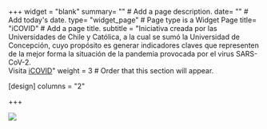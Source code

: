 +++
widget = "blank"
summary= ""  # Add a page description.
date= ""  # Add today's date.
type= "widget_page"  # Page type is a Widget Page
title= "iCOVID"  # Add a page title.
subtitle = "Iniciativa creada por las Universidades de Chile y Católica, a la cual se sumó la Universidad de Concepción, cuyo propósito es generar indicadores claves que representen de la mejor forma la situación de la pandemia provocada por el virus SARS-CoV-2. <br> Visita [iCOVID](icovidchile.cl)"
weight = 3  # Order that this section will appear.

[design]
  columns = "2"

+++

<div class='tableauPlaceholder' id='viz1597361087626' style='position: relative'><noscript><a href='https:&#47;&#47;www.icovidchile.cl&#47;show_iframe_component&#47;4364323'><img alt=' ' src='https:&#47;&#47;public.tableau.com&#47;static&#47;images&#47;CO&#47;COVID_v2_15952814711910&#47;Resumennacional&#47;1_rss.png' style='border: none' /></a></noscript><object class='tableauViz'  style='display:none;'><param name='host_url' value='https%3A%2F%2Fpublic.tableau.com%2F' /> <param name='embed_code_version' value='3' /> <param name='site_root' value='' /><param name='name' value='COVID_v2_15952814711910&#47;Resumennacional' /><param name='tabs' value='no' /><param name='toolbar' value='yes' /><param name='static_image' value='https:&#47;&#47;public.tableau.com&#47;static&#47;images&#47;CO&#47;COVID_v2_15952814711910&#47;Resumennacional&#47;1.png' /> <param name='animate_transition' value='yes' /><param name='display_static_image' value='yes' /><param name='display_spinner' value='yes' /><param name='display_overlay' value='yes' /><param name='display_count' value='yes' /><param name='language' value='es' /><param name='increment_view_count' value='no' /></object></div>                <script type='text/javascript'>                    var divElement = document.getElementById('viz1597361087626');                    var vizElement = divElement.getElementsByTagName('object')[0];                    vizElement.style.width='100%';vizElement.style.height=(divElement.offsetWidth*0.75)+'px';                    var scriptElement = document.createElement('script');                    scriptElement.src = 'https://public.tableau.com/javascripts/api/viz_v1.js';                    vizElement.parentNode.insertBefore(scriptElement, vizElement);                </script>

